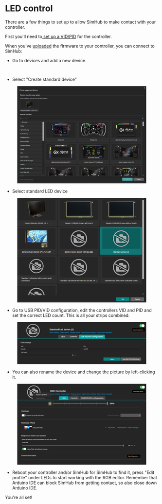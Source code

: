 # LED control

There are a few things to set up to allow SimHub to make contact with your controller.&#x20;

First you'll need to[ set up a VID/PID](../3.-coding/naming-the-controller.md) for the controller.

When you've [uploaded](../3.-coding/upload.md) the firmware to your controller, you can connect to SimHub:

* Go to devices and add a new device.

<figure><img src="../.gitbook/assets/image (15) (1) (1) (1).png" alt=""><figcaption></figcaption></figure>

* Select "Create standard device"

<figure><img src="../.gitbook/assets/image (6) (1).png" alt=""><figcaption></figcaption></figure>

* Select standard LED device

<figure><img src="../.gitbook/assets/image (3) (1) (1).png" alt=""><figcaption></figcaption></figure>

* Go to USB PID/VID configuration, edit the controllers VID and PID and set the correct LED count. This is all your strips combined. &#x20;

<figure><img src="../.gitbook/assets/image (4) (1) (1).png" alt=""><figcaption></figcaption></figure>

* You can also rename the device and change the picture by left-clicking it.



<figure><img src="../.gitbook/assets/image (5) (1) (1).png" alt=""><figcaption></figcaption></figure>

* Reboot your controller and/or SimHub for SimHub to find it, press "Edit profile" under LEDs to start working with the RGB editor.  Remember that Arduino IDE can block SimHub from getting contact, so also close down Arduino IDE.&#x20;

You're all set!
